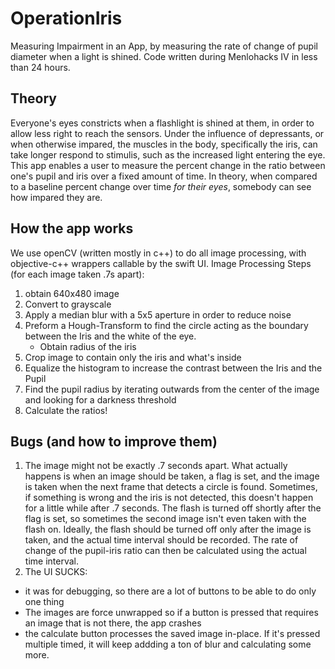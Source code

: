 # OperationIris

Measuring Impairment in an App, by measuring the rate of change of pupil diameter when a light is shined.
Code written during Menlohacks IV in less than 24 hours.

## Theory
Everyone's eyes constricts when a flashlight is shined at them, in order to allow less right to reach the sensors.
Under the influence of depressants, or when otherwise impared, the muscles in the body, specifically the iris, can take longer
respond to stimulis, such as the increased light entering the eye.
This app enables a user to measure the percent change in the ratio between one's pupil and iris over a fixed amount of time.
In theory, when compared to a baseline percent change over time *for their eyes*, somebody can see how impared they are.


## How the app works
We use openCV (written mostly in c++) to do all image processing, with objective-c++ wrappers callable by the swift UI.
Image Processing Steps (for each image taken .7s apart):
1. obtain 640x480 image
2. Convert to grayscale
3. Apply a median blur with a 5x5 aperture in order to reduce noise
4. Preform a Hough-Transform to find the circle acting as the boundary between the Iris and the white of the eye.
   - Obtain radius of the iris
5. Crop image to contain only the iris and what's inside
6. Equalize the histogram to increase the contrast between the Iris and the Pupil
7. Find the pupil radius by iterating outwards from the center of the image and looking for a darkness threshold
8. Calculate the ratios!

## Bugs (and how to improve them)
1. The image might not be exactly .7 seconds apart. What actually happens is when an image should be taken, a flag is set,
and the image is taken when the next frame that detects a circle is found. Sometimes, if something is wrong and the iris
is not detected, this doesn't happen for a little while after .7 seconds. The flash is turned off shortly after the flag is
set, so sometimes the second image isn't even taken with the flash on. Ideally, the flash should be turned off only after 
the image is taken, and the actual time interval should be recorded. The rate of change of the pupil-iris ratio can then 
be calculated using the actual time interval.
2. The UI SUCKS:
 - it was for debugging, so there are a lot of buttons to be able to do only one thing
 - The images are force unwrapped so if a button is pressed that requires an image that is not there, the app crashes
 - the calculate button processes the saved image in-place. If it's pressed multiple timed, it will keep addding a ton of blur
 and calculating some more.
